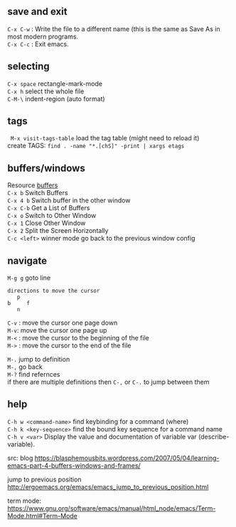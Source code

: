 ## save and exit
`C-x C-w` : Write the file to a different name (this is the same as Save As in most modern programs.  
`C-x C-c` : Exit emacs.  

## selecting
`C-x space` rectangle-mark-mode  
`C-x h` select the whole file  
`C-M-\` indent-region (auto format)  
## tags
` M-x visit-tags-table` load the tag table (might need to reload it)  
create TAGS: `find . -name "*.[chS]" -print | xargs etags`  
## buffers/windows
Resource [buffers](http://ergoemacs.org/emacs/emacs_buffer_management.html)  
`C-x b`	Switch Buffers  
`C-x 4 b` Switch buffer in the other window  
`C-x C-b`	Get a List of Buffers  
`C-x o`	Switch to Other Window  
`C-x 1`	Close Other Window  
`C-x 2`	Split the Screen Horizontally  
`C-c <left>` winner mode go back to the previous window config 

## navigate
`M-g g` goto line  
```
directions to move the cursor
   p
b     f
   n
```
`C-v` : move the cursor one page down  
`M-v`: move the cursor one page up  
`M-<` : move the cursor to the beginning of the file  
`M->` : move the cursor to the end of the file  


`M-.` jump to definition  
`M-,` go back  
`M-?` find refernces  
if there are multiple definitions then `C-,` or `C-.` to jump between them  


## help
`C-h w <command-name>` find keybinding for a command (where)  
`C-h k <key-sequence>` find the bound key sequence for a command name  
`C-h v <var>` Display the value and documentation of variable var (describe-variable).  


src:
blog
https://blasphemousbits.wordpress.com/2007/05/04/learning-emacs-part-4-buffers-windows-and-frames/

jump to previous position
http://ergoemacs.org/emacs/emacs_jump_to_previous_position.html


term mode: https://www.gnu.org/software/emacs/manual/html_node/emacs/Term-Mode.html#Term-Mode
